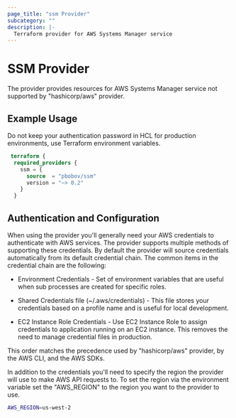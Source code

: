 ```yaml
---
page_title: "ssm Provider"
subcategory: ""
description: |-
  Terraform provider for AWS Systems Manager service
---
```


# SSM Provider

The provider provides resources for AWS Systems Manager service not supported by "hashicorp/aws" provider.

## Example Usage

Do not keep your authentication password in HCL for production environments, use Terraform environment variables.

```terraform
 terraform {
  required_providers {
    ssm = {
      source  = "pbobov/ssm"
      version = "~> 0.2"
    }
  }
```

## Authentication and Configuration

When using the provider you'll generally need your AWS credentials to authenticate
with AWS services. The provider supports multiple methods of supporting these
credentials. By default the provider will source credentials automatically from
its default credential chain. The common items in the credential
chain are the following:

* Environment Credentials - Set of environment variables that are useful
  when sub processes are created for specific roles.

* Shared Credentials file (~/.aws/credentials) - This file stores your
  credentials based on a profile name and is useful for local development.

* EC2 Instance Role Credentials - Use EC2 Instance Role to assign credentials
  to application running on an EC2 instance. This removes the need to manage
  credential files in production.

This order matches the precedence used by "hashicorp/aws" provider,
by the AWS CLI, and the AWS SDKs.  

In addition to the credentials you'll need to specify the region the provider
will use to make AWS API requests to. To set the region via the environment
variable set the "AWS_REGION" to the region you want to the provider to use.

```bash
AWS_REGION=us-west-2
```
